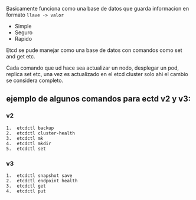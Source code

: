 Basicamente funciona como una base de datos que guarda informacion en formato `llave -> valor`
- Simple
- Seguro
- Rapido

Etcd se pude manejar como una base de datos con comandos como set and get etc.

Cada comando que ud hace sea actualizar un nodo, desplegar un pod, replica set etc, una vez es actualizado en el etcd cluster solo ahi el cambio se considera completo.

## ejemplo de algunos comandos para ectd v2 y v3:
### v2 
```
1.  etcdctl backup
2.  etcdctl cluster-health
3.  etcdctl mk
4.  etcdctl mkdir
5.  etcdctl set
```
### v3
```
1.  etcdctl snapshot save
2.  etcdctl endpoint health
3.  etcdctl get
4.  etcdctl put
```